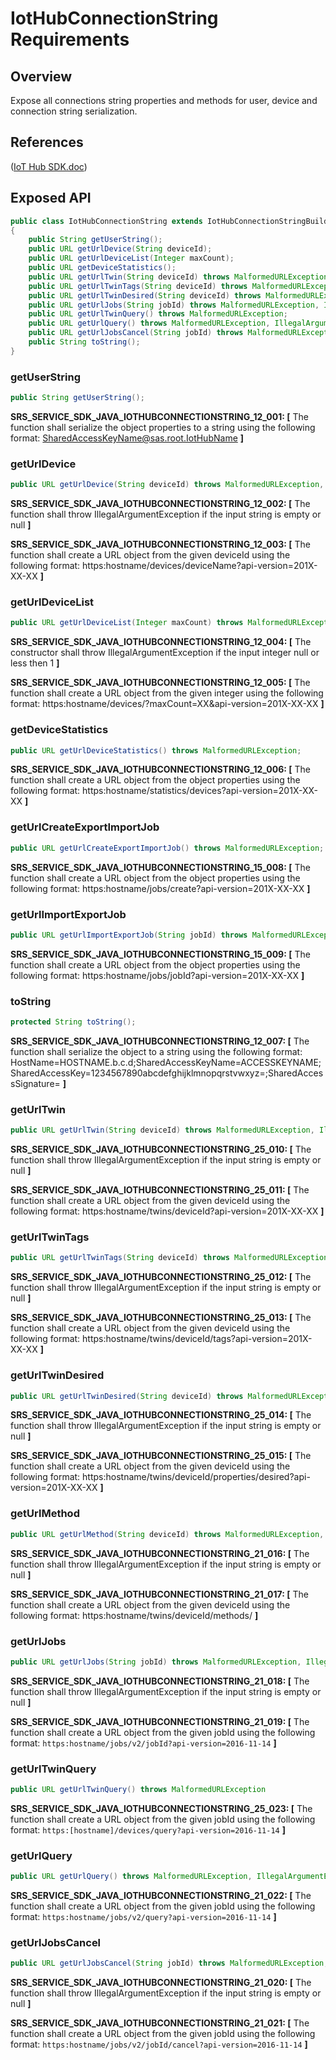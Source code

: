 # IotHubConnectionString Requirements

## Overview

Expose all connections string properties and methods for user, device and connection string serialization.

## References

([IoT Hub SDK.doc](https://microsoft.sharepoint.com/teams/Azure_IoT/_layouts/15/WopiFrame.aspx?sourcedoc={9A552E4B-EC00-408F-AE9A-D8C2C37E904F}&file=IoT%20Hub%20SDK.docx&action=default))

## Exposed API

```java
public class IotHubConnectionString extends IotHubConnectionStringBuilder
{
    public String getUserString();
    public URL getUrlDevice(String deviceId);
    public URL getUrlDeviceList(Integer maxCount);
    public URL getDeviceStatistics();
    public URL getUrlTwin(String deviceId) throws MalformedURLException, IllegalArgumentException;
    public URL getUrlTwinTags(String deviceId) throws MalformedURLException, IllegalArgumentException;
    public URL getUrlTwinDesired(String deviceId) throws MalformedURLException, IllegalArgumentException;
    public URL getUrlJobs(String jobId) throws MalformedURLException, IllegalArgumentException;
    public URL getUrlTwinQuery() throws MalformedURLException;
    public URL getUrlQuery() throws MalformedURLException, IllegalArgumentException;
    public URL getUrlJobsCancel(String jobId) throws MalformedURLException, IllegalArgumentException;
    public String toString();
}
```

### getUserString

```java
public String getUserString();
```
**SRS_SERVICE_SDK_JAVA_IOTHUBCONNECTIONSTRING_12_001: [** The function shall serialize the object properties to a string using the following format: SharedAccessKeyName@sas.root.IotHubName **]**

### getUrlDevice

```java
public URL getUrlDevice(String deviceId) throws MalformedURLException, IllegalArgumentException
```
**SRS_SERVICE_SDK_JAVA_IOTHUBCONNECTIONSTRING_12_002: [** The function shall throw IllegalArgumentException if the input string is empty or null **]**

**SRS_SERVICE_SDK_JAVA_IOTHUBCONNECTIONSTRING_12_003: [** The function shall create a URL object from the given deviceId using the following format: https:hostname/devices/deviceName?api-version=201X-XX-XX **]**

### getUrlDeviceList

```java
public URL getUrlDeviceList(Integer maxCount) throws MalformedURLException, IllegalArgumentException
```
**SRS_SERVICE_SDK_JAVA_IOTHUBCONNECTIONSTRING_12_004: [** The constructor shall throw IllegalArgumentException if the input integer null or less then 1 **]**

**SRS_SERVICE_SDK_JAVA_IOTHUBCONNECTIONSTRING_12_005: [** The function shall create a URL object from the given integer using the following format: https:hostname/devices/?maxCount=XX&api-version=201X-XX-XX **]**

### getDeviceStatistics

```java
public URL getUrlDeviceStatistics() throws MalformedURLException;
```
**SRS_SERVICE_SDK_JAVA_IOTHUBCONNECTIONSTRING_12_006: [** The function shall create a URL object from the object properties using the following format: https:hostname/statistics/devices?api-version=201X-XX-XX **]**

### getUrlCreateExportImportJob

```java
public URL getUrlCreateExportImportJob() throws MalformedURLException;
```
**SRS_SERVICE_SDK_JAVA_IOTHUBCONNECTIONSTRING_15_008: [** The function shall create a URL object from the object properties using the following format: https:hostname/jobs/create?api-version=201X-XX-XX **]**

### getUrlImportExportJob

```java
public URL getUrlImportExportJob(String jobId) throws MalformedURLException
```
**SRS_SERVICE_SDK_JAVA_IOTHUBCONNECTIONSTRING_15_009: [** The function shall create a URL object from the object properties using the following format: https:hostname/jobs/jobId?api-version=201X-XX-XX **]**

### toString

```java
protected String toString();
```
**SRS_SERVICE_SDK_JAVA_IOTHUBCONNECTIONSTRING_12_007: [** The function shall serialize the object to a string using the following format: HostName=HOSTNAME.b.c.d;SharedAccessKeyName=ACCESSKEYNAME;SharedAccessKey=1234567890abcdefghijklmnopqrstvwxyz=;SharedAccessSignature= **]**

### getUrlTwin

```java
public URL getUrlTwin(String deviceId) throws MalformedURLException, IllegalArgumentException;
```
**SRS_SERVICE_SDK_JAVA_IOTHUBCONNECTIONSTRING_25_010: [** The function shall throw IllegalArgumentException if the input string is empty or null **]**

**SRS_SERVICE_SDK_JAVA_IOTHUBCONNECTIONSTRING_25_011: [** The function shall create a URL object from the given deviceId using the following format: https:hostname/twins/deviceId?api-version=201X-XX-XX **]**

### getUrlTwinTags

```java
public URL getUrlTwinTags(String deviceId) throws MalformedURLException, IllegalArgumentException;
```
**SRS_SERVICE_SDK_JAVA_IOTHUBCONNECTIONSTRING_25_012: [** The function shall throw IllegalArgumentException if the input string is empty or null **]**

**SRS_SERVICE_SDK_JAVA_IOTHUBCONNECTIONSTRING_25_013: [** The function shall create a URL object from the given deviceId using the following format: https:hostname/twins/deviceId/tags?api-version=201X-XX-XX **]**

### getUrlTwinDesired

```java
public URL getUrlTwinDesired(String deviceId) throws MalformedURLException, IllegalArgumentException;
```
**SRS_SERVICE_SDK_JAVA_IOTHUBCONNECTIONSTRING_25_014: [** The function shall throw IllegalArgumentException if the input string is empty or null **]**

**SRS_SERVICE_SDK_JAVA_IOTHUBCONNECTIONSTRING_25_015: [** The function shall create a URL object from the given deviceId using the following format: https:hostname/twins/deviceId/properties/desired?api-version=201X-XX-XX **]**

### getUrlMethod

```java
public URL getUrlMethod(String deviceId) throws MalformedURLException, IllegalArgumentException;
```
**SRS_SERVICE_SDK_JAVA_IOTHUBCONNECTIONSTRING_21_016: [** The function shall throw IllegalArgumentException if the input string is empty or null **]**

**SRS_SERVICE_SDK_JAVA_IOTHUBCONNECTIONSTRING_21_017: [** The function shall create a URL object from the given deviceId using the following format: https:hostname/twins/deviceId/methods/ **]**


### getUrlJobs

```java
public URL getUrlJobs(String jobId) throws MalformedURLException, IllegalArgumentException;
```
**SRS_SERVICE_SDK_JAVA_IOTHUBCONNECTIONSTRING_21_018: [** The function shall throw IllegalArgumentException if the input string is empty or null **]**

**SRS_SERVICE_SDK_JAVA_IOTHUBCONNECTIONSTRING_21_019: [** The function shall create a URL object from the given jobId using the following format: `https:hostname/jobs/v2/jobId?api-version=2016-11-14` **]**

### getUrlTwinQuery

```java
public URL getUrlTwinQuery() throws MalformedURLException
```
**SRS_SERVICE_SDK_JAVA_IOTHUBCONNECTIONSTRING_25_023: [** The function shall create a URL object from the given jobId using the following format: `https:[hostname]/devices/query?api-version=2016-11-14` **]**


### getUrlQuery

```java
public URL getUrlQuery() throws MalformedURLException, IllegalArgumentException;
```
**SRS_SERVICE_SDK_JAVA_IOTHUBCONNECTIONSTRING_21_022: [** The function shall create a URL object from the given jobId using the following format: `https:hostname/jobs/v2/query?api-version=2016-11-14` **]**


### getUrlJobsCancel

```java
public URL getUrlJobsCancel(String jobId) throws MalformedURLException, IllegalArgumentException;
```
**SRS_SERVICE_SDK_JAVA_IOTHUBCONNECTIONSTRING_21_020: [** The function shall throw IllegalArgumentException if the input string is empty or null **]**

**SRS_SERVICE_SDK_JAVA_IOTHUBCONNECTIONSTRING_21_021: [** The function shall create a URL object from the given jobId using the following format: `https:hostname/jobs/v2/jobId/cancel?api-version=2016-11-14` **]**
